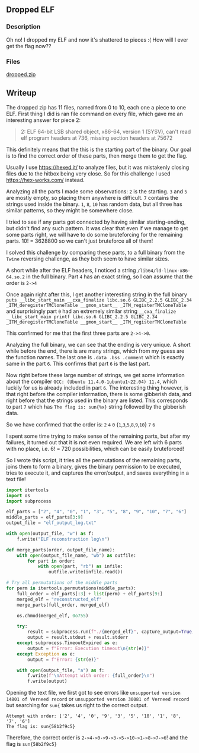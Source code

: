 ## Dropped ELF
### Description
Oh no! I dropped my ELF and now it's shattered to pieces :( How will I ever get the flag now??
### Files
[dropped.zip](./dropped.zip)

## Writeup
The dropped zip has 11 files, named from 0 to 10, each one a piece to one ELF.
First thing I did is ran file command on every file, which gave me an interesting answer for piece 2:
>2: ELF 64-bit LSB shared object, x86-64, version 1 (SYSV), can't read elf program headers at 736, missing section headers at 75672

This definitely means that the this is the starting part of the binary. Our goal is to find the correct order of these parts, then merge them to get the flag.

Usually I use https://hexed.it/ to analyze files, but it was mistakenly closing files due to the hitbox being very close. So for this challenge I used https://hex-works.com/ instead.

Analyzing all the parts I made some observations:
`2` is the starting.
`3` and `5` are mostly empty, so placing them anywhere is difficult.
`7` contains the strings used inside the binary.
`1`, `8`, `10` has random data, but all three has similar patterns, so they might be somewhere close.

I tried to see if any parts got connected by having similar starting-ending, but didn't find any such pattern.
It was clear that even if we manage to get some parts right, we will have to do some bruteforcing for the remaining parts. 10! = 3628800 so we can't just bruteforce all of them!

I solved this challenge by comparing these parts, to a full binary from the `Twine` reversing challenge, as they both seem to have similar sizes.

A short while after the ELF headers, I noticed a string `/lib64/ld-linux-x86-64.so.2` in the full binary.
Part `4` has an exact string, so I can assume that the order is `2->4`

Once again right after this, I get another interesting string in the full binary `puts __libc_start_main __cxa_finalize libc.so.6 GLIBC_2.2.5 GLIBC_2.34 _ITM_deregisterTMCloneTable __gmon_start__ _ITM_registerTMCloneTable`
and surprisingly part `0` had an extremely similar string `__cxa_finalize __libc_start_main printf libc.so.6 GLIBC_2.2.5 GLIBC_2.34 _ITM_deregisterTMCloneTable __gmon_start__ _ITM_registerTMCloneTable`

This confirmed for me that the first three parts are `2->4->0`.

Analyzing the full binary, we can see that the ending is very unique. A short while before the end, there is are many strings, which from my guess are the function names. The last one is `.data .bss .comment` which is exactly same in the part `6`.
This confirms that part `6` is the last part.

Now right before these large number of strings, we get some information about the compiler `GCC: (Ubuntu 11.4.0-1ubuntu1~22.04) 11.4`, which luckily for us is already included in part `6`. The interesting thing however, is that right before the compiler information, there is some gibberish data, and right before that the strings used in the binary are listed.
This corresponds to part `7` which has `The flag is: sun{%x}` string followed by the gibberish data.

So we have confirmed that the order is:
`2`
`4`
`0`
{`1`,`3`,`5`,`8`,`9`,`10`}
`7`
`6`

I spent some time trying to make sense of the remaining parts, but after my failures, it turned out that it is not even required. We are left with 6 parts with no place, i.e. 6! = 720 possibilities, which can be easily bruteforced!

So I wrote this script, it tries all the permutations of the remaining parts, joins them to form a binary, gives the binary permission to be executed, tries to execute it, and captures the error/output, and saves everything in a text file!
```python
import itertools
import os
import subprocess

elf_parts = ["2", "4", "0", "1", "3", "5", "8", "9", "10", "7", "6"]
middle_parts = elf_parts[3:9]
output_file = "elf_output_log.txt"

with open(output_file, "w") as f:
    f.write("ELF reconstruction log\n")

def merge_parts(order, output_file_name):
    with open(output_file_name, "wb") as outfile:
        for part in order:
            with open(part, "rb") as infile:
                outfile.write(infile.read())

# Try all permutations of the middle parts
for perm in itertools.permutations(middle_parts):
    full_order = elf_parts[:3] + list(perm) + elf_parts[9:]
    merged_elf = "reconstructed_elf"
    merge_parts(full_order, merged_elf)

    os.chmod(merged_elf, 0o755)

    try:
        result = subprocess.run(f"./{merged_elf}", capture_output=True, text=True, timeout=5)
        output = result.stdout + result.stderr
    except subprocess.TimeoutExpired as e:
        output = f"Error: Execution timeout\n{str(e)}"
    except Exception as e:
        output = f"Error: {str(e)}"

    with open(output_file, "a") as f:
        f.write(f"\nAttempt with order: {full_order}\n")
        f.write(output)
```

Opening the text file, we first got to see errors like `unsupported version 14801 of Verneed record` or `unsupported version 30081 of Verneed record`
but searching for `sun{` takes us right to the correct output.
```
Attempt with order: ['2', '4', '0', '9', '3', '5', '10', '1', '8', '7', '6']
The flag is: sun{58b2f9c5}
```

Therefore, the correct order is `2->4->0->9->3->5->10->1->8->7->6`!
and the flag is `sun{58b2f9c5}`


